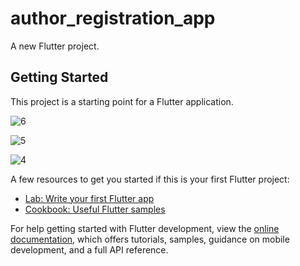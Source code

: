 # author_registration_app

A new Flutter project.

## Getting Started

This project is a starting point for a Flutter application.

![6](https://user-images.githubusercontent.com/111697696/202901584-be72c438-30ba-4f4d-886c-5f3cc6a207b5.PNG)


![5](https://user-images.githubusercontent.com/111697696/202901588-d09cdfc5-095b-4cbd-bbfd-ef0061610b58.PNG)


![4](https://user-images.githubusercontent.com/111697696/202901592-49eb1882-6217-4218-8bf1-c40691e646d3.PNG)


A few resources to get you started if this is your first Flutter project:

- [Lab: Write your first Flutter app](https://docs.flutter.dev/get-started/codelab)
- [Cookbook: Useful Flutter samples](https://docs.flutter.dev/cookbook)

For help getting started with Flutter development, view the
[online documentation](https://docs.flutter.dev/), which offers tutorials,
samples, guidance on mobile development, and a full API reference.
